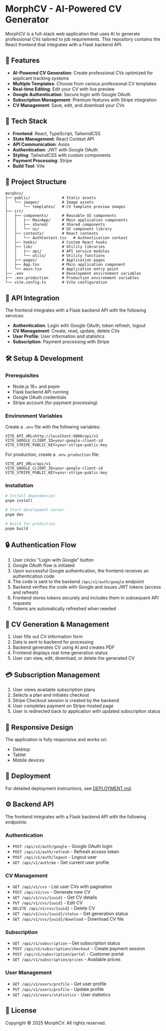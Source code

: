 # MorphCV - AI-Powered CV Generator

MorphCV is a full-stack web application that uses AI to generate professional CVs tailored to job requirements. This repository contains the React frontend that integrates with a Flask backend API.

## 🚀 Features

- **AI-Powered CV Generation**: Create professional CVs optimized for applicant tracking systems
- **Multiple Templates**: Choose from various professional CV templates
- **Real-time Editing**: Edit your CV with live preview
- **Google Authentication**: Secure login with Google OAuth
- **Subscription Management**: Premium features with Stripe integration
- **CV Management**: Save, edit, and download your CVs

## 🔧 Tech Stack

- **Frontend**: React, TypeScript, TailwindCSS
- **State Management**: React Context API
- **API Communication**: Axios
- **Authentication**: JWT with Google OAuth
- **Styling**: TailwindCSS with custom components
- **Payment Processing**: Stripe
- **Build Tool**: Vite

## 📂 Project Structure

```
morphcv/
├── public/              # Static assets
│   └── images/          # Image assets
│       └── templates/   # CV template preview images
├── src/
│   ├── components/      # Reusable UI components
│   │   ├── MainApp/     # Main application components
│   │   ├── shared/      # Shared components
│   │   └── ui/          # UI component library
│   ├── contexts/        # React contexts
│   │   └── AuthContext.tsx   # Authentication context
│   ├── hooks/           # Custom React hooks
│   ├── lib/             # Utility libraries
│   │   ├── api/         # API service modules
│   │   └── utils/       # Utility functions
│   ├── pages/           # Application pages
│   ├── App.tsx          # Main application component
│   └── main.tsx         # Application entry point
├── .env                 # Development environment variables
├── .env.production      # Production environment variables
└── vite.config.ts       # Vite configuration
```

## 🔗 API Integration

The frontend integrates with a Flask backend API with the following services:

- **Authentication**: Login with Google OAuth, token refresh, logout
- **CV Management**: Create, read, update, delete CVs
- **User Profile**: User information and statistics
- **Subscription**: Payment processing with Stripe

## 🛠️ Setup & Development

### Prerequisites

- Node.js 16+ and pnpm
- Flask backend API running
- Google OAuth credentials
- Stripe account (for payment processing)

### Environment Variables

Create a `.env` file with the following variables:

```
VITE_API_URL=http://localhost:8000/api/v1
VITE_GOOGLE_CLIENT_ID=your-google-client-id
VITE_STRIPE_PUBLIC_KEY=your-stripe-public-key
```

For production, create a `.env.production` file:

```
VITE_API_URL=/api/v1
VITE_GOOGLE_CLIENT_ID=your-google-client-id
VITE_STRIPE_PUBLIC_KEY=your-stripe-public-key
```

### Installation

```bash
# Install dependencies
pnpm install

# Start development server
pnpm dev

# Build for production
pnpm build
```

## 🔒 Authentication Flow

1. User clicks "Login with Google" button
2. Google OAuth flow is initiated
3. Upon successful Google authentication, the frontend receives an authentication code
4. The code is sent to the backend `/api/v1/auth/google` endpoint
5. Backend verifies the code with Google and issues JWT tokens (access and refresh)
6. Frontend stores tokens securely and includes them in subsequent API requests
7. Tokens are automatically refreshed when needed

## 📄 CV Generation & Management

1. User fills out CV information form
2. Data is sent to backend for processing
3. Backend generates CV using AI and creates PDF
4. Frontend displays real-time generation status
5. User can view, edit, download, or delete the generated CV

## 💳 Subscription Management

1. User views available subscription plans
2. Selects a plan and initiates checkout
3. Stripe Checkout session is created by the backend
4. User completes payment on Stripe-hosted page
5. User is redirected back to application with updated subscription status

## 📱 Responsive Design

The application is fully responsive and works on:
- Desktop
- Tablet
- Mobile devices

## 🚀 Deployment

For detailed deployment instructions, see [DEPLOYMENT.md](./DEPLOYMENT.md).

## ⚙️ Backend API

The frontend integrates with a Flask backend API with the following endpoints:

### Authentication
- `POST /api/v1/auth/google` - Google OAuth login
- `POST /api/v1/auth/refresh` - Refresh access token
- `POST /api/v1/auth/logout` - Logout user
- `GET /api/v1/auth/me` - Get current user profile

### CV Management
- `GET /api/v1/cvs` - List user CVs with pagination
- `POST /api/v1/cvs` - Generate new CV
- `GET /api/v1/cvs/{uuid}` - Get CV details
- `PUT /api/v1/cvs/{uuid}` - Edit CV
- `DELETE /api/v1/cvs/{uuid}` - Delete CV
- `GET /api/v1/cvs/{uuid}/status` - Get generation status
- `GET /api/v1/cvs/{uuid}/download` - Download CV file

### Subscription
- `GET /api/v1/subscription` - Get subscription status
- `POST /api/v1/subscription/checkout` - Create payment session
- `POST /api/v1/subscription/portal` - Customer portal
- `GET /api/v1/subscription/prices` - Available prices

### User Management
- `GET /api/v1/users/profile` - Get user profile
- `PUT /api/v1/users/profile` - Update profile
- `GET /api/v1/users/statistics` - User statistics

## 📝 License

Copyright © 2025 MorphCV. All rights reserved.